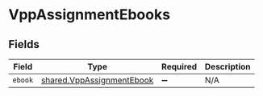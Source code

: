 # VppAssignmentEbooks


## Fields

| Field                                                                  | Type                                                                   | Required                                                               | Description                                                            |
| ---------------------------------------------------------------------- | ---------------------------------------------------------------------- | ---------------------------------------------------------------------- | ---------------------------------------------------------------------- |
| `ebook`                                                                | [shared.VppAssignmentEbook](../../models/shared/vppassignmentebook.md) | :heavy_minus_sign:                                                     | N/A                                                                    |